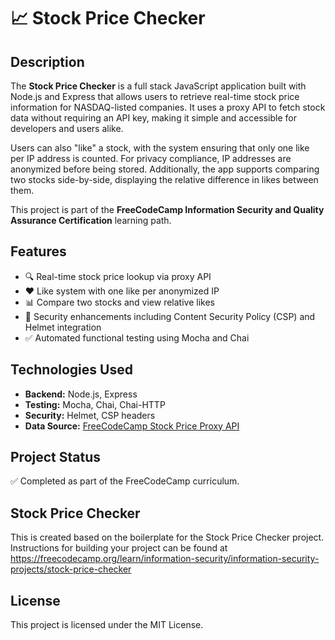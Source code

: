 # 📈 Stock Price Checker

## Description

The **Stock Price Checker** is a full stack JavaScript application built with Node.js and Express that allows users to retrieve real-time stock price information for NASDAQ-listed companies. It uses a proxy API to fetch stock data without requiring an API key, making it simple and accessible for developers and users alike.

Users can also "like" a stock, with the system ensuring that only one like per IP address is counted. For privacy compliance, IP addresses are anonymized before being stored. Additionally, the app supports comparing two stocks side-by-side, displaying the relative difference in likes between them.

This project is part of the **FreeCodeCamp Information Security and Quality Assurance Certification** learning path.

## Features

- 🔍 Real-time stock price lookup via proxy API
- ❤️ Like system with one like per anonymized IP
- 📊 Compare two stocks and view relative likes
- 🔐 Security enhancements including Content Security Policy (CSP) and Helmet integration
- ✅ Automated functional testing using Mocha and Chai

## Technologies Used

- **Backend:** Node.js, Express
- **Testing:** Mocha, Chai, Chai-HTTP
- **Security:** Helmet, CSP headers
- **Data Source:** [FreeCodeCamp Stock Price Proxy API](https://stock-price-checker-proxy.freecodecamp.rocks/)

## Project Status

✅ Completed as part of the FreeCodeCamp curriculum.

## Stock Price Checker

This is created based on the boilerplate for the Stock Price Checker project. Instructions for building your project can be found at https://freecodecamp.org/learn/information-security/information-security-projects/stock-price-checker

## License

This project is licensed under the MIT License.

